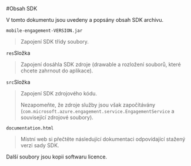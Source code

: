 <properties 
    pageTitle="Integrace Azure mobilní zapojení Android SDK" 
    description="Nejnovější aktualizace a postupy pro Android SDK pro zapojení Mobile Azure"
    services="mobile-engagement" 
    documentationCenter="mobile" 
    authors="piyushjo" 
    manager="dwrede" 
    editor="" />

<tags 
    ms.service="mobile-engagement" 
    ms.workload="mobile" 
    ms.tgt_pltfrm="mobile-android" 
    ms.devlang="Java" 
    ms.topic="article" 
    ms.date="08/19/2016" 
    ms.author="piyushjo" />

#<a name="sdk-content"></a>Obsah SDK

V tomto dokumentu jsou uvedeny a popsány obsah SDK archivu.

`mobile-engagement-VERSION.jar`

> Zapojení SDK třídy soubory.

`res`Složka

> Zapojení dosáhla SDK zdroje (drawable a rozložení souborů, které chcete zahrnout do aplikace).

`src`Složka

> Zapojení SDK zdrojového kódu.
>
> Nezapomeňte, že zdroje služby jsou však započítávány (`com.microsoft.azure.engagement.service.EngagementService` a související zdrojové soubory).

`documentation.html`

> Místní web si přečtěte následující dokumentaci odpovídající stažený verzi sady SDK.

Další soubory jsou kopii softwaru licence.
 
